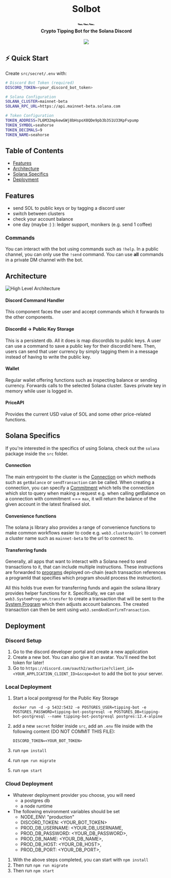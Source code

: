 <h1 align="center">Solbot</h1>

<div align="center">
  🏎️🏎️🏎️
</div>
<div align="center">
  <strong>Crypto Tipping Bot for the Solana Discord</strong>
</div>

<br />

<div align="center">
  <a href="https://opensource.org/licenses/MIT">
  <img src="https://img.shields.io/badge/License-MIT-yellow.svg"></a>
</div>

## ⚡ Quick Start
Create `src/secret/.env` with:
```bash
# Discord Bot Token (required)
DISCORD_TOKEN=<your_discord_bot_token>

# Solana Configuration
SOLANA_CLUSTER=mainnet-beta
SOLANA_RPC_URL=https://api.mainnet-beta.solana.com

# Token Configuration
TOKEN_ADDRESS=7L6M32mpkewGWj8bHspoX8QDe9pb3b3S1U33KpFvpump
TOKEN_SYMBOL=seahorse
TOKEN_DECIMALS=9
TOKEN_NAME=seahorse
```

## Table of Contents
- [Features](#features)
- [Architecture](#architecture)
- [Solana Specifics](#solana-specifics)
- [Deployment](#deployment)

## Features
* send SOL to public keys or by tagging a discord user
* switch between clusters
* check your account balance
* one day (maybe :) ): ledger support, monikers (e.g. send 1 coffee)

### Commands
You can interact with the bot using commands such as `!help`.
In a public channel, you can only use the `!send` command.
You can use **all** commands in a private DM channel with the bot.

## Architecture
![High Level Architecture](docs/images/high_level_architecture.png)

#### Discord Command Handler
This component faces the user and accept commands which it forwards to the other components.
#### DiscordId -> Public Key Storage
This is a persistent db. All it does is map discordIds to public keys. A user can use a command
to save a public key for their discordId here. Then, users can send that user currency by simply
tagging them in a message instead of having to write the public key.
#### Wallet
Regular wallet offering functions such as inspecting balance or sending currency. Forwards calls to
the selected Solana cluster. Saves private key in memory while user is logged in.
#### PriceAPI
Provides the current USD value of SOL and some other price-related functions.

## Solana Specifics
If you're interested in the specifics of using Solana,
check out the `solana` package inside the `src` folder.

#### Connection

The main entrypoint to the cluster is the [Connection](https://solana-labs.github.io/solana-web3.js/class/src/connection.js~Connection.html) 
on which methods such as `getBalance` or `sendTransaction` can be called. When creating a connection,
you can specify a [Commitment](https://solana-labs.github.io/solana-web3.js/typedef/index.html#static-typedef-Commitment) which tells
the connection which slot to query when making a request e.g. when calling getBalance on a connection with commitment === `max`, it will
return the balance of the given account in the latest finalised slot.

#### Convenience functions

The solana js library also provides a range of convenience functions to make common workflows
easier to code e.g. `web3.clusterApiUrl` to convert a cluster name  such as `mainnet-beta` to
the url to connect to.

#### Transferring funds

Generally, all apps that want to interact with a Solana need to send transactions to it,
that can include multiple instructions. These instructions are forwarded to [programs](https://docs.solana.com/apps#instructions)
deployed on-chain (each transaction references a programId that specifies which program
should process the instruction).

All this holds true even for transferring funds and again the solana library provides
helper functions for it. Specifically, we can use `web3.SystemProgram.transfer` to create
a transaction that will be sent to the [System Program](https://github.com/solana-labs/solana/blob/master/runtime/src/system_instruction_processor.rs)
which then adjusts account balances. The created transaction can then be sent using `web3.sendAndConfirmTransaction`.

## Deployment

### Discord Setup

1. Go to the discord developer portal and create a new application
2. Create a new bot. You can also give it an avatar. You'll need the bot token for later!
3. Go to `https://discord.com/oauth2/authorize?client_id=<YOUR_APPLICATION_CLIENT_ID>&scope=bot` to add the bot to your server.

### Local Deployment

1. Start a local postgresql for the Public Key Storage 

    ```
    docker run -d -p 5432:5432 -e POSTGRES_USER=tipping-bot -e POSTGRES_PASSWORD=tipping-bot-postgresql -e POSTGRES_DB=tipping-bot-postgresql --name tipping-bot-postgresql postgres:12.4-alpine
    ```

2. add a new `secret` folder inside `src`, add an `.env` file inside with the following content (DO NOT COMMIT THIS FILE):
   ```
   DISCORD_TOKEN=<YOUR_BOT_TOKEN>
   ```
   
3. run `npm install`
4. run `npm run migrate`
5. run `npm start`

### Cloud Deployment

- Whatever deployment provider you choose, you will need
    - a postgres db
    - a node runtime
- The following environment variables should be set
    - NODE_ENV: "production"
    - DISCORD_TOKEN: <YOUR_BOT_TOKEN>
    - PROD_DB_USERNAME: <YOUR_DB_USERNAME,
    - PROD_DB_PASSWORD: <YOUR_DB_PASSWORD>,
    - PROD_DB_NAME: <YOUR_DB_NAME>,
    - PROD_DB_HOST: <YOUR_DB_HOST>,
    - PROD_DB_PORT: <YOUR_DB_PORT>,

1. With the above steps completed, you can start with `npm install`
2. Then run `npm run migrate`
3. Then run `npm start`

